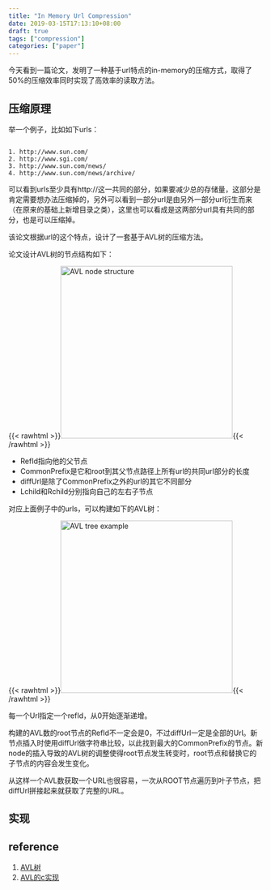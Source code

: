 ```yaml
---
title: "In Memory Url Compression"
date: 2019-03-15T17:13:10+08:00
draft: true
tags: ["compression"]
categories: ["paper"]
---
```


今天看到一篇论文，发明了一种基于url特点的in-memory的压缩方式，取得了50%的压缩效率同时实现了高效率的读取方法。

## 压缩原理

举一个例子，比如如下urls：

```

1. http://www.sun.com/
2. http://www.sgi.com/
3. http://www.sun.com/news/
4. http://www.sun.com/news/archive/

```

可以看到urls至少具有http://这一共同的部分，如果要减少总的存储量，这部分是肯定需要想办法压缩掉的，另外可以看到一部分url是由另外一部分url衍生而来（在原来的基础上新增目录之类），这里也可以看成是这两部分url具有共同的部分，也是可以压缩掉。

该论文根据url的这个特点，设计了一套基于AVL树的压缩方法。

论文设计AVL树的节点结构如下：

{{< rawhtml >}}<img src="/post/img/AVL_NODE.png" alt="AVL node structure" width="340"/>{{< /rawhtml >}}

+ RefId指向他的父节点
+ CommonPrefix是它和root到其父节点路径上所有url的共同url部分的长度
+ diffUrl是除了CommonPrefix之外的url的其它不同部分
+ Lchild和Rchild分别指向自己的左右子节点

对应上面例子中的urls，可以构建如下的AVL树：

{{< rawhtml >}}<img src="/post/img/AVL_tree.png" alt="AVL tree example" width="340"/>{{< /rawhtml >}}

每一个Url指定一个refId，从0开始逐渐递增。

构建的AVL数的root节点的RefId不一定会是0，不过diffUrl一定是全部的Url。新节点插入时使用diffUrl做字符串比较，以此找到最大的CommonPrefix的节点。新node的插入导致的AVL树的调整使得root节点发生转变时，root节点和替换它的子节点的内容会发生变化。

从这样一个AVL数获取一个URL也很容易，一次从ROOT节点遍历到叶子节点，把diffUrl拼接起来就获取了完整的URL。

## 实现

## reference

1. [AVL树](https://baike.baidu.com/item/AVL%E6%A0%91/10986648?fr=aladdin)
2. [AVL的c实现](https://github.com/willemt/array-avl-tree)